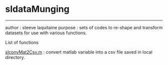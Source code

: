 # sldataMunging
----------------

author : steeve laquitaine
purpose : sets of codes to re-shape and transform datasets for use with various functions.

List of functions 


[slconvMat2Csv.m](sldataMunging/slconvMat2Csv.m) : convert matlab variable into a csv file saved in local directory.
